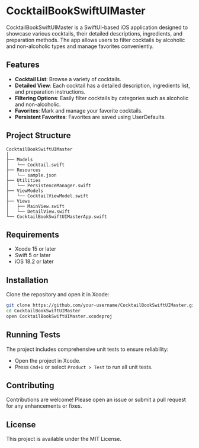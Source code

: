 # CocktailBookSwiftUIMaster

CocktailBookSwiftUIMaster is a SwiftUI-based iOS application designed to showcase various cocktails, their detailed descriptions, ingredients, and preparation methods. The app allows users to filter cocktails by alcoholic and non-alcoholic types and manage favorites conveniently.

## Features

- **Cocktail List**: Browse a variety of cocktails.
- **Detailed View**: Each cocktail has a detailed description, ingredients list, and preparation instructions.
- **Filtering Options**: Easily filter cocktails by categories such as alcoholic and non-alcoholic.
- **Favorites**: Mark and manage your favorite cocktails.
- **Persistent Favorites**: Favorites are saved using UserDefaults.

## Project Structure

```
CocktailBookSwiftUIMaster
│
├── Models
│   └── Cocktail.swift
├── Resources
│   └── sample.json
├── Utilities
│   └── PersistenceManager.swift
├── ViewModels
│   └── CocktailViewModel.swift
├── Views
│   ├── MainView.swift
│   └── DetailView.swift
└── CocktailBookSwiftUIMasterApp.swift
```

## Requirements

- Xcode 15 or later
- Swift 5 or later
- iOS 18.2 or later

## Installation

Clone the repository and open it in Xcode:

```bash
git clone https://github.com/your-username/CocktailBookSwiftUIMaster.git
cd CocktailBookSwiftUIMaster
open CocktailBookSwiftUIMaster.xcodeproj
```

## Running Tests

The project includes comprehensive unit tests to ensure reliability:

- Open the project in Xcode.
- Press `Cmd+U` or select `Product > Test` to run all unit tests.

## Contributing

Contributions are welcome! Please open an issue or submit a pull request for any enhancements or fixes.

## License

This project is available under the MIT License.
